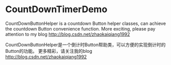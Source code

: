 CountDownTimerDemo
==================

CountDownButtonHelper is a countdown Button helper classes, can achieve the countdown Button convenience function.
More exciting, please pay attention to my blog http://blog.csdn.net/zhaokaiqiang1992


CountDownButtonHelper是一个倒计时Button帮助类，可以方便的实现倒计时的Button的功能。
更多精彩，请关注我的blog http://blog.csdn.net/zhaokaiqiang1992
